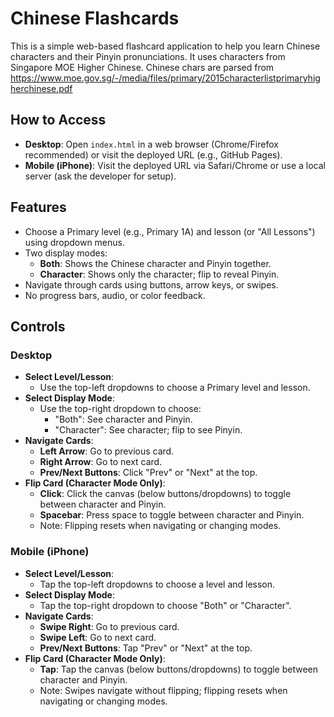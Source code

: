 Chinese Flashcards
=================

This is a simple web-based flashcard application to help you learn Chinese characters and their Pinyin pronunciations. It uses characters from Singapore MOE Higher Chinese. Chinese chars are parsed from https://www.moe.gov.sg/-/media/files/primary/2015characterlistprimaryhigherchinese.pdf

How to Access
-------------
- **Desktop**: Open `index.html` in a web browser (Chrome/Firefox recommended) or visit the deployed URL (e.g., GitHub Pages).
- **Mobile (iPhone)**: Visit the deployed URL via Safari/Chrome or use a local server (ask the developer for setup).

Features
--------
- Choose a Primary level (e.g., Primary 1A) and lesson (or "All Lessons") using dropdown menus.
- Two display modes:
  - **Both**: Shows the Chinese character and Pinyin together.
  - **Character**: Shows only the character; flip to reveal Pinyin.
- Navigate through cards using buttons, arrow keys, or swipes.
- No progress bars, audio, or color feedback.

Controls
--------

### Desktop
- **Select Level/Lesson**:
  - Use the top-left dropdowns to choose a Primary level and lesson.
- **Select Display Mode**:
  - Use the top-right dropdown to choose:
    - "Both": See character and Pinyin.
    - "Character": See character; flip to see Pinyin.
- **Navigate Cards**:
  - **Left Arrow**: Go to previous card.
  - **Right Arrow**: Go to next card.
  - **Prev/Next Buttons**: Click "Prev" or "Next" at the top.
- **Flip Card (Character Mode Only)**:
  - **Click**: Click the canvas (below buttons/dropdowns) to toggle between character and Pinyin.
  - **Spacebar**: Press space to toggle between character and Pinyin.
  - Note: Flipping resets when navigating or changing modes.

### Mobile (iPhone)
- **Select Level/Lesson**:
  - Tap the top-left dropdowns to choose a level and lesson.
- **Select Display Mode**:
  - Tap the top-right dropdown to choose "Both" or "Character".
- **Navigate Cards**:
  - **Swipe Right**: Go to previous card.
  - **Swipe Left**: Go to next card.
  - **Prev/Next Buttons**: Tap "Prev" or "Next" at the top.
- **Flip Card (Character Mode Only)**:
  - **Tap**: Tap the canvas (below buttons/dropdowns) to toggle between character and Pinyin.
  - Note: Swipes navigate without flipping; flipping resets when navigating or changing modes.
